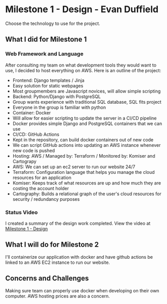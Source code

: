 # Milestone 1 - Design  - Evan Duffield

Choose the technology to use for the project.


## What I did for Milestone 1

### Web Framework and Language

After consulting my team on what development tools they would want to use, I decided to host everything on AWS. Here is an outline of the project:

- Frontend: Django templates / Jinja
 - Easy solution for static webpages
 - Most groupmembers are Javascript novices, will allow simple scripting
- Backend: Python/Django with PostgreSQL
 - Group wants experience with traditional SQL database, SQL fits project
 - Everyone in the group is familiar with python
- Container: Docker
 - Will allow for easier scripting to update the server in a CI/CD pipeline
 - Docker provides simple Django and PostgreSQL containers that we can use
- CI/CD: GitHub Actions
 - Kept in the repository, can build docker containers out of new code
 - We can script GitHub actions into updating an AWS instance whenever new code is pushed
- Hosting: AWS / Managed by: Terraform / Monitored by: Komiser and Cartograpy
 - AWS: We can set up an ec2 server to run our website 24/7
 - Terraform: Configuration language that helps you manage the cloud resources for an application
 - Komiser: Keeps track of what resources are up and how much they are costing the account holder
 - Cartography: Builds a relational graph of the user's cloud resources for security / redundancy purposes


### Status Video 

I created a summary of the design work completed.  View the video at 
[Milestone 1 - Design](Video.md)


## What I will do for Milestone 2

I'll containerize our application with docker and have github actions be linked to an AWS EC2 instance to run our website.

## Concerns and Challenges

Making sure team can properly use docker when developing on their own computer. AWS hosting prices are also a concern.
